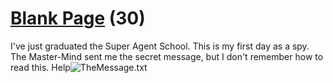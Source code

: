 # [Blank Page](https://ctflearn.com/challenge/959) (30)
I've just graduated the Super Agent School. This is my first day as a spy. The Master-Mind sent me the secret message, but I don't remember how to read this. Help![TheMessage.txt](https://ctflearn.com/challenge/download/959)
